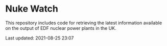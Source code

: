 # Nuke Watch

This repository includes code for retrieving the latest information available on the output of EDF nuclear power plants in the UK.

Last updated: 2021-08-25 23:07